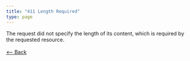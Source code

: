 ```yaml
---
title: "411 Length Required"
type: page
---
```

The request did not specify the length of its content, which is required by the requested resource.<br /><br />[<-- Back](../../)